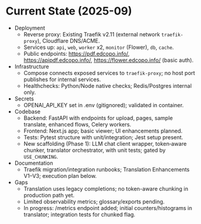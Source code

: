 # Current State (2025-09)

- Deployment
  - Reverse proxy: Existing Traefik v2.11 (external network `traefik-proxy`), Cloudflare DNS/ACME.
  - Services up: `api`, `web`, `worker` x2, `monitor` (Flower), `db`, `cache`.
  - Public endpoints: https://pdf.edcopo.info/, https://apipdf.edcopo.info/, https://flower.edcopo.info/ (basic auth).
- Infrastructure
  - Compose connects exposed services to `traefik-proxy`; no host port publishes for internal services.
  - Healthchecks: Python/Node native checks; Redis/Postgres internal only.
- Secrets
  - OPENAI_API_KEY set in .env (gitignored); validated in container.
- Codebase
  - Backend: FastAPI with endpoints for upload, pages, sample translate, enhanced flows, Celery workers.
  - Frontend: Next.js app; basic viewer; UI enhancements planned.
  - Tests: Pytest structure with unit/integration; Jest setup present.
  - New scaffolding (Phase 1): LLM chat client wrapper, token‑aware chunker, translator orchestrator, with unit tests; gated by `USE_CHUNKING`.
- Documentation
  - Traefik migration/integration runbooks; Translation Enhancements V1–V3; execution plan below.
- Gaps
  - Translation uses legacy completions; no token-aware chunking in production path yet.
  - Limited observability metrics; glossary/exports pending.
  - In progress: /metrics endpoint added; initial counters/histograms in translator; integration tests for chunked flag.
